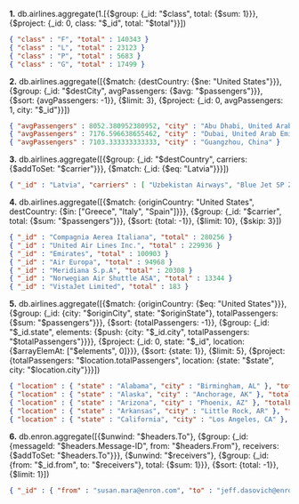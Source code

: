 **1.** db.airlines.aggregate(1.[{$group: {_id: "$class", total: {$sum: 1}}}, {$project: {_id: 0, class: "$_id", total: "$total"}}])
```json
{ "class" : "F", "total" : 140343 }
{ "class" : "L", "total" : 23123 }
{ "class" : "P", "total" : 5683 }
{ "class" : "G", "total" : 17499 }
```

**2.** db.airlines.aggregate([{$match: {destCountry: {$ne: "United States"}}}, {$group: {_id: "$destCity", avgPassengers: {$avg: "$passengers"}}}, {$sort: {avgPassengers: -1}}, {$limit: 3}, {$project: {_id: 0, avgPassengers: 1, city: "$_id"}}])
```json
{ "avgPassengers" : 8052.380952380952, "city" : "Abu Dhabi, United Arab Emirates" }
{ "avgPassengers" : 7176.596638655462, "city" : "Dubai, United Arab Emirates" }
{ "avgPassengers" : 7103.333333333333, "city" : "Guangzhou, China" }
```

**3.** db.airlines.aggregate([{$group: {_id: "$destCountry", carriers: {$addToSet: "$carrier"}}}, {$match: {_id: {$eq: "Latvia"}}}])
```json
{ "_id" : "Latvia", "carriers" : [ "Uzbekistan Airways", "Blue Jet SP Z o o", "JetClub AG" ] }
```

**4.** db.airlines.aggregate([{$match: {originCountry: "United States", destCountry: {$in: ["Greece", "Italy", "Spain"]}}}, {$group: {_id: "$carrier", total: {$sum: "$passengers"}}}, {$sort: {total: -1}}, {$limit: 10}, {$skip: 3}])
```json
{ "_id" : "Compagnia Aerea Italiana", "total" : 280256 }
{ "_id" : "United Air Lines Inc.", "total" : 229936 }
{ "_id" : "Emirates", "total" : 100903 }
{ "_id" : "Air Europa", "total" : 94968 }
{ "_id" : "Meridiana S.p.A", "total" : 20308 }
{ "_id" : "Norwegian Air Shuttle ASA", "total" : 13344 }
{ "_id" : "VistaJet Limited", "total" : 183 }
```

**5.** db.airlines.aggregate([{$match: {originCountry: {$eq: "United States"}}}, {$group: {_id: {city: "$originCity", state: "$originState"}, totalPassengers: {$sum: "$passengers"}}}, {$sort: {totalPassengers: -1}}, {$group: {_id: "$_id.state", elements: {$push: {city: "$_id.city", totalPassengers: "$totalPassengers"}}}}, {$project: {_id: 0, state: "$_id", location: {$arrayElemAt: ["$elements", 0]}}}, {$sort: {state: 1}}, {$limit: 5}, {$project: {totalPassengers: "$location.totalPassengers", location: {state: "$state", city: "$location.city"}}}])
```json
{ "location" : { "state" : "Alabama", "city" : "Birmingham, AL" }, "totalPassengers" : 760120 }
{ "location" : { "state" : "Alaska", "city" : "Anchorage, AK" }, "totalPassengers" : 1472404 }
{ "location" : { "state" : "Arizona", "city" : "Phoenix, AZ" }, "totalPassengers" : 13152753 }
{ "location" : { "state" : "Arkansas", "city" : "Little Rock, AR" }, "totalPassengers" : 571452 }
{ "location" : { "state" : "California", "city" : "Los Angeles, CA" }, "totalPassengers" : 23701556 }
```

**6.** db.enron.aggregate([{$unwind: "$headers.To"}, {$group: {_id: {messageId: "$headers.Message-ID", from: "$headers.From"}, receivers: {$addToSet: "$headers.To"}}}, {$unwind: "$receivers"}, {$group: {_id: {from: "$_id.from", to: "$receivers"}, total: {$sum: 1}}}, {$sort: {total: -1}}, {$limit: 1}])
```json
{ "_id" : { "from" : "susan.mara@enron.com", "to" : "jeff.dasovich@enron.com" }, "total" : 750 }
```